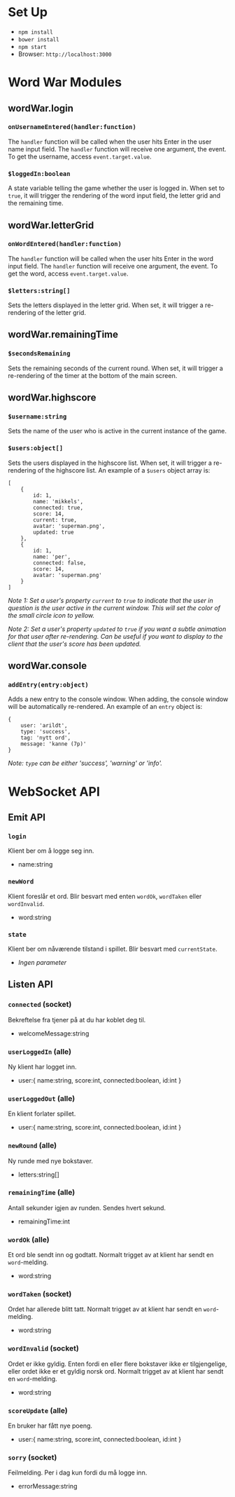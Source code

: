 # Set Up

* `npm install`
* `bower install`
* `npm start`
* Browser: `http://localhost:3000`

# Word War Modules

## wordWar.login

### `onUsernameEntered(handler:function)`
The `handler` function will be called when the user hits Enter in the user name input field. The
`handler` function will receive one argument, the event. To get the username,
access `event.target.value`.

### `$loggedIn:boolean`
A state variable telling the game whether the user is logged in. When set to `true`,
it will trigger the rendering of the word input field, the letter grid and the remaining time.

## wordWar.letterGrid

### `onWordEntered(handler:function)`
The `handler` function will be called when the user hits Enter in the word input field. The
`handler` function will receive one argument, the event. To get the word,
access `event.target.value`.

### `$letters:string[]`
Sets the letters displayed in the letter grid. When set, it will trigger a re-rendering of the
letter grid.

## wordWar.remainingTime

### `$secondsRemaining`
Sets the remaining seconds of the current round. When set, it will trigger a re-rendering of the
timer at the bottom of the main screen.

## wordWar.highscore

### `$username:string`
Sets the name of the user who is active in the current instance of the game.

### `$users:object[]`
Sets the users displayed in the highscore list. When set, it will trigger a re-rendering of the
highscore list. An example of a `$users` object array is:

    [
        {
            id: 1,
            name: 'mikkels',
            connected: true,
            score: 14,
            current: true,
            avatar: 'superman.png',
            updated: true
        },
        {
            id: 1,
            name: 'per',
            connected: false,
            score: 14,
            avatar: 'superman.png'
        }
    ]

_Note 1: Set a user's property `current` to `true` to indicate that the user in question is the
user active in the current window. This will set the color of the small circle icon to yellow._

_Note 2: Set a user's property `updated` to `true` if you want a subtle animation for that user
after re-rendering. Can be useful if you want to display to the client that the user's score has
been updated._

## wordWar.console

### `addEntry(entry:object)`
Adds a new entry to the console window. When adding, the console window will be automatically
re-rendered. An example of an `entry` object is:

    {
        user: 'arildt',
        type: 'success',
        tag: 'nytt ord',
        message: 'kanne (7p)'
    }

_Note: `type` can be either 'success', 'warning' or 'info'._

# WebSocket API

## Emit API

### `login`

 Klient ber om å logge seg inn.

* name:string

### `newWord`

Klient foreslår et ord. Blir besvart med enten `wordOk`, `wordTaken` eller `wordInvalid`.

* word:string

### `state`

Klient ber om nåværende tilstand i spillet. Blir besvart med `currentState`.

* _Ingen parameter_

## Listen API

### `connected` (socket)
Bekreftelse fra tjener på at du har koblet deg til.

* welcomeMessage:string

### `userLoggedIn` (alle)

Ny klient har logget inn.

* user:\{ name:string, score:int, connected:boolean, id:int }

### `userLoggedOut` (alle)

En klient forlater spillet.

* user:\{ name:string, score:int, connected:boolean, id:int }


### `newRound` (alle)

Ny runde med nye bokstaver.

* letters:string[]

### `remainingTime` (alle)

Antall sekunder igjen av runden. Sendes hvert sekund.

* remainingTime:int

### `wordOk` (alle)

Et ord ble sendt inn og godtatt. Normalt trigget av at klient har sendt en `word`-melding.

* word:string

### `wordTaken` (socket)

Ordet har allerede blitt tatt. Normalt trigget av at klient har sendt en `word`-melding.

* word:string

### `wordInvalid` (socket)

Ordet er ikke gyldig. Enten fordi en eller flere bokstaver ikke er tilgjengelige, eller ordet ikke er et gyldig norsk ord. Normalt trigget av at klient har sendt en `word`-melding.

* word:string

### `scoreUpdate` (alle)

En bruker har fått nye poeng.

* user:\{ name:string, score:int, connected:boolean, id:int } 

### `sorry` (socket)

Feilmelding. Per i dag kun fordi du må logge inn.

* errorMessage:string